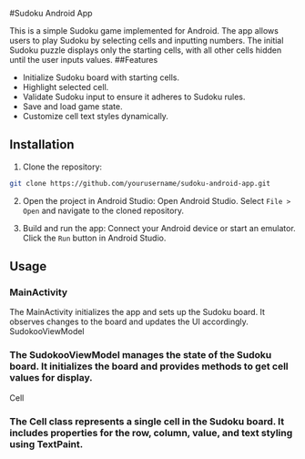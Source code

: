 #Sudoku Android App

This is a simple Sudoku game implemented for Android. The app allows users to play Sudoku by selecting cells and inputting numbers. The initial Sudoku puzzle displays only the starting cells, with all other cells hidden until the user inputs values.
##Features

 - Initialize Sudoku board with starting cells.
 - Highlight selected cell.
 - Validate Sudoku input to ensure it adheres to Sudoku rules.
 - Save and load game state.
 - Customize cell text styles dynamically.

## Installation

   1. Clone the repository:

```sh
git clone https://github.com/yourusername/sudoku-android-app.git
```
 2. Open the project in Android Studio:
      Open Android Studio.
      Select `File > Open` and navigate to the cloned repository.

   3. Build and run the app:
        Connect your Android device or start an emulator.
        Click the `Run` button in Android Studio.

## Usage
### MainActivity

The MainActivity initializes the app and sets up the Sudoku board. It observes changes to the board and updates the UI accordingly.
SudokooViewModel

### The SudokooViewModel manages the state of the Sudoku board. It initializes the board and provides methods to get cell values for display.
Cell

### The Cell class represents a single cell in the Sudoku board. It includes properties for the row, column, value, and text styling using TextPaint.
